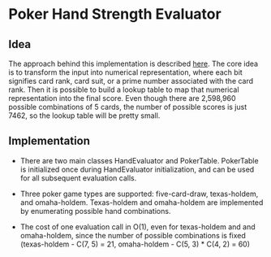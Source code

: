 # Poker Hand Strength Evaluator

## Idea

The approach behind this implementation is described [here](http://suffe.cool/poker/evaluator.html). The core idea is to transform the input into numerical representation, where each bit signifies card rank, card suit, or a prime number associated with the card rank. Then it is possible to build a lookup table to map that numerical representation into the final score. Even though there are 2,598,960 possible combinations of 5 cards, the number of possible scores is just 7462, so the lookup table will be pretty small.


## Implementation

* There are two main classes HandEvaluator and PokerTable. PokerTable is initialized once during HandEvaluator initialization, and can be used for all subsequent evaluation calls. 

* Three poker game types are supported: five-card-draw, texas-holdem, and omaha-holdem. Texas-holdem and omaha-holdem are implemented by enumerating possible hand combinations.

* The cost of one evaluation call in O(1), even for texas-holdem and and omaha-holdem, since the number of possible combinations is fixed (texas-holdem - C(7, 5) = 21, omaha-holdem - C(5, 3) * C(4, 2) = 60)











